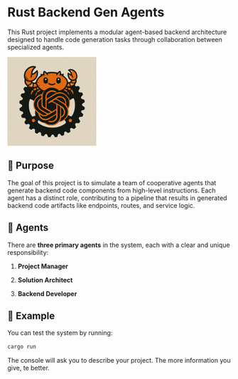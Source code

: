 # Rust Backend Gen Agents

This Rust project implements a modular agent-based backend architecture designed to handle code generation tasks through collaboration between specialized agents.

<img src="./rustgpt.png" width=200 />

## 🚀 Purpose

The goal of this project is to simulate a team of cooperative agents that generate backend code components from high-level instructions. Each agent has a distinct role, contributing to a pipeline that results in generated backend code artifacts like endpoints, routes, and service logic.

## 🤖 Agents

There are **three primary agents** in the system, each with a clear and unique responsibility:

1. **Project Manager**

2. **Solution Architect**

3. **Backend Developer**

## 🧪 Example

You can test the system by running:

```bash
cargo run
```
The console will ask you to describe your project. The more information you give, te better.